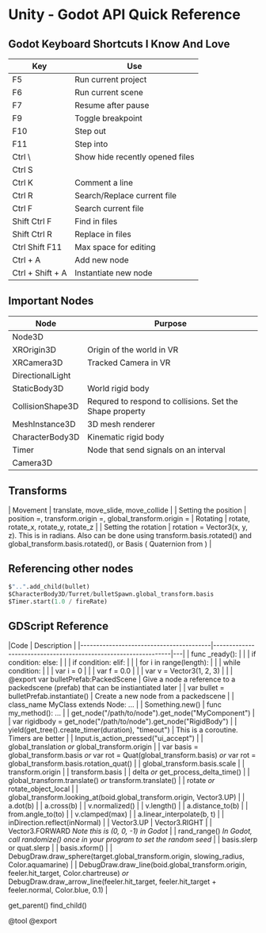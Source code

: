 # Unity - Godot API Quick Reference

## Godot Keyboard Shortcuts I Know And Love

| Key | Use |
|-----|-----|
| F5 | Run current project |
| F6 | Run current scene |
| F7 | Resume after pause |
| F9 | Toggle breakpoint |
| F10 | Step out |
| F11 | Step into |
| Ctrl  \ | Show hide recently opened files |
| Ctrl  S | |
| Ctrl  K | Comment a line |
| Ctrl R | Search/Replace current file |
| Ctrl F | Search current file |
| Shift Ctrl F | Find in files |
| Shift Ctrl R | Replace in files |
| Ctrl Shift F11 | Max space for editing |
| Ctrl + A | Add new node |
| Ctrl + Shift + A | Instantiate new node |

## Important Nodes

| Node | Purpose |
| -----| --------|
| Node3D | | Node with a transform |
| XROrigin3D | Origin of the world in VR |
| XRCamera3D | Tracked Camera in VR |
| DirectionalLight | |
| StaticBody3D | World rigid body |
| CollisionShape3D | Requred to respond to collisions. Set the Shape property |
| MeshInstance3D | 3D mesh renderer |
| CharacterBody3D | Kinematic rigid body |
| Timer | Node that send signals on an interval |
| Camera3D | |


## Transforms

| Movement | translate, move_slide, move_collide | 
| Setting the position | position =, transform.origin =, global_transform.origin = 
| Rotating | rotate, rotate_x, rotate_y, rotate_z |
| Setting the rotation | rotation = Vector3(x, y, z). This is in radians. Also can be done using transform.basis.rotated() and global_transform.basis.rotated(), or Basis ( Quaternion from ) | 

## Referencing other nodes

```Python
$"..".add_child(bullet) 
$CharacterBody3D/Turret/bulletSpawn.global_transform.basis
$Timer.start(1.0 / fireRate)
```

## GDScript Reference 


|Code | Description                                            |
|-----------------------------------------|----------------------------------------------------------------|---|
| func _ready():                                              |  |
| if condition:  else:                                     |  |
| if condition:  elif:                                     |  |
| for i in range(length):                                  |  |
| while condition:                                          |  |
| var i = 0                                                      | |
| var f = 0.0                                                    | | 
| var v = Vector3(1, 2, 3)                                       | |
| @export var bulletPrefab:PackedScene | Give a node a reference to a packedscene (prefab) that can be instiantiated later | 
| var bullet = bulletPrefab.instantiate() | Create a new node from a packedscene
|
| class_name MyClass extends Node: ...                            |
| Something.new()
| func my_method(): ...                                          |
| get_node("/path/to/node").get_node("MyComponent")               |
| var rigidbody = get_node("/path/to/node").get_node("RigidBody") |
| yield(get_tree().create_timer(duration), "timeout")            | This is a coroutine. Timers are better |
| Input.is_action_pressed("ui_accept")                           |
| global_translation *or* global_transform.origin                                                      |
| var basis = global_transform.basis *or* var rot = Quat(global_transform.basis) *or* var rot = global_transform.basis.rotation_quat()                                       |
| global_transform.basis.scale                                                 |
| transform.origin |
| transform.basis |
| delta *or* get_process_delta_time() |
| global_transform.translate() *or* transform.translate() |
| rotate *or* rotate_object_local |
| global_transform.looking_at(boid.global_transform.origin, Vector3.UP) |
| a.dot(b)                                                 |
| a.cross(b)                                               |
| v.normalized()                                           |
| v.length()                                               |
| a.distance_to(b)                                         |
| from.angle_to(to)                                        |
| v.clamped(max)                                           |
| a.linear_interpolate(b, t)                                |
| inDirection.reflect(inNormal)  | 
| Vector3.UP
| Vector3.RIGHT |
| Vector3.FORWARD *Note this is (0, 0, -1) in Godot* |
| rand_range() *In Godot, call randomize() once in your program to set the random seed* |
| basis.slerp or quat.slerp |
| basis.xform() |
| DebugDraw.draw_sphere(target.global_transform.origin, slowing_radius, Color.aquamarine) |
| DebugDraw.draw_line(boid.global_transform.origin, feeler.hit_target, Color.chartreuse) *or* DebugDraw.draw_arrow_line(feeler.hit_target, feeler.hit_target + feeler.normal, Color.blue, 0.1) |

get_parent()
find_child()

@tool
@export